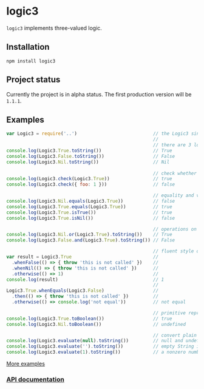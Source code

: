 logic3
======

`logic3` implements three-valued logic.

Installation
------------
`npm install logic3`

Project status
--------------
Currently the project is in alpha status. The first production version will be `1.1.1`.
 
Examples
--------
```js
var Logic3 = require('..')                            // the Logic3 singleton
                                                      //
                                                      // there are 3 logical types
console.log(Logic3.True.toString())                   // True
console.log(Logic3.False.toString())                  // False
console.log(Logic3.Nil.toString())                    // Nil
 
                                                      // check whether an object is a Logic3 type instance
console.log(Logic3.check(Logic3.True))                // true
console.log(Logic3.check({ foo: 1 }))                 // false

                                                      // equality and value test
console.log(Logic3.Nil.equals(Logic3.True))           // false
console.log(Logic3.True.equals(Logic3.True))          // true
console.log(Logic3.True.isTrue())                     // true
console.log(Logic3.True.isNil())                      // false

                                                      // operations on the three-valued logical type
console.log(Logic3.Nil.or(Logic3.True).toString())    // True
console.log(Logic3.False.and(Logic3.True).toString()) // False

                                                      // fluent style operations
var result = Logic3.True                              //
  .whenFalse(() => { throw 'this is not called' })    //
  .whenNil(() => { throw 'this is not called' })      //
  .otherwise(() => 1)                                 //
console.log(result)                                   // 1
                                                      //
Logic3.True.whenEquals(Logic3.False)                  //
  .then(() => { throw 'this is not called' })         //
  .otherwise(() => console.log('not equal'))          // not equal

                                                      // primitive representations
console.log(Logic3.True.toBoolean())                  // true 
console.log(Logic3.Nil.toBoolean())                   // undefined

                                                      // convert plain object to logical value
console.log(Logic3.evaluate(null).toString())         // null and undefined is converted to Nil
console.log(Logic3.evaluate('').toString())           // empty String is converted to False
console.log(Logic3.evaluate(1).toString())            // a nonzero number is converted to True

```
[More examples](https://github.com/hidega/logic3/blob/development/test/examples.js)

### [API documentation](https://htmlpreview.github.io/?https://github.com/hidega/logic3/blob/development/api-doc.html)


